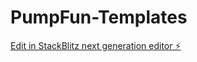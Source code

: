 # PumpFun-Templates

[Edit in StackBlitz next generation editor ⚡️](https://stackblitz.com/~/github.com/MasonNew/PumpFun-Templates)